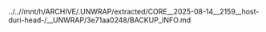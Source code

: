 ../..//mnt/h/ARCHIVE/.UNWRAP/extracted/CORE__2025-08-14__2159__host-duri-head-/__UNWRAP/3e71aa0248/BACKUP_INFO.md
